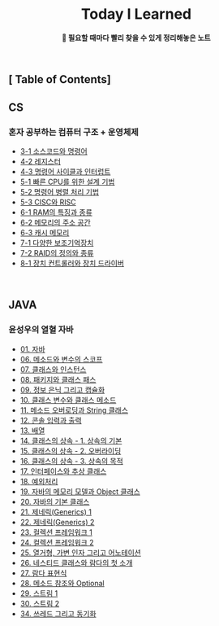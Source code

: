 <div align="center">

<h1><b>Today I Learned</b></h1>

<b>📗 필요할 때마다 빨리 찾을 수 있게 정리해놓은 노트</b>

<br>

</div>

## **[ Table of Contents]**

## **CS**
### 혼자 공부하는 컴퓨터 구조 + 운영체제
- [3-1 소스코드와 명령어](/CS/hongong/Chapter-03-1-소스코드와-명령어.md)
- [4-2 레지스터](/CS/hongong/Chapter-04-2-레지스터.md)
- [4-3 명령어 사이클과 인터럽트](/CS/hongong/Chapter-04-3-명령어-사이클과-인터럽트.md)
- [5-1 빠른 CPU를 위한 설계 기법](/CS/hongong/Chapter-05-1-빠른-CPU를-위한-설계-기법.md)
- [5-2 명령어 병렬 처리 기법](/CS/hongong/Chapter-05-2-명령어-병렬-처리-기법.md)
- [5-3 CISC와 RISC](/CS/hongong/Chapter-05-3-CISC와-RISC.md)
- [6-1 RAM의 특징과 종류](/CS/hongong/Chapter-06-1-RAM의-특징과-종류.md)
- [6-2 메모리의 주소 공간](/CS/hongong/Chapter-06-2-메모리의-주소-공간.md)
- [6-3 캐시 메모리](/CS/hongong/Chapter-06-3-캐시-메모리.md)
- [7-1 다양한 보조기억장치](/CS/hongong/Chapter-07-1-다양한-보조기억장치.md)
- [7-2 RAID의 정의와 종류](/CS/hongong/Chapter-07-2-RAID의-정의와-종류.md)
- [8-1 장치 컨트롤러와 장치 드라이버](/CS/hongong/Chapter-08-1-장치-컨트롤러와-장치-드라이버.md)

<br>

## **JAVA**
### **윤성우의 열혈 자바**
- [01. 자바](https://github.com/kellykang-tech/TIL/blob/main/Java/Chapter-01-Java.md)
- [06. 메소드와 변수의 스코프](https://github.com/kellykang-tech/TIL/blob/main/Java/Chapter-06-Method.md)
- [07. 클래스와 인스턴스](https://github.com/kellykang-tech/TIL/blob/main/Java/Chapter-07-Class.md)
- [08. 패키지와 클래스 패스](https://github.com/kellykang-tech/TIL/blob/main/Java/Chapter-08-Package-and-Class-Path.md)
- [09. 정보 은닉 그리고 캡슐화](https://github.com/kellykang-tech/TIL/blob/main/Java/Chapter-09-Information-Hiding-and-Encapsulation.md)
- [10. 클래스 변수와 클래스 메소드](https://github.com/kellykang-tech/TIL/blob/main/Java/Chapter-10-Class-Variables-and-Class-Methods.md)
- [11. 메소드 오버로딩과 String 클래스](https://github.com/kellykang-tech/TIL/blob/main/Java/Chapter-11-Method-Overloading-and-String-class.md)
- [12. 콘솔 입력과 출력](https://github.com/kellykang-tech/TIL/blob/main/Java/Chapter-12-Console-IO.md)
- [13. 배열](https://github.com/kellykang-tech/TIL/blob/main/Java/Chapter-13-Arrays.md)
- [14. 클래스의 상속 - 1. 상속의 기본](https://github.com/kellykang-tech/TIL/blob/main/Java/Chapter-14-Fundamentals-of-Inheritance.md)
- [15. 클래스의 상속 - 2. 오버라이딩](https://github.com/kellykang-tech/TIL/blob/main/Java/Chapter-15-Overriding.md)
- [16. 클래스의 상속 - 3. 상속의 목적](https://github.com/kellykang-tech/TIL/blob/main/Java/Chapter-16-Purpose-of-Inheritance.md)
- [17. 인터페이스와 추상 클래스](https://github.com/kellykang-tech/TIL/blob/main/Java/Chapter-17-Interface-and-Abstract-Class.md)
- [18. 예외처리](https://github.com/kellykang-tech/TIL/blob/main/Java/Chapter-18-Exception.md)
- [19. 자바의 메모리 모델과 Object 클래스](https://github.com/kellykang-tech/TIL/blob/main/Java/Chapter-19-Memory-Model-and-Object-Class.md)
- [20. 자바의 기본 클래스](https://github.com/kellykang-tech/TIL/blob/main/Java/Chapter-20-Basic-Classes.md)
- [21. 제네릭(Generics) 1](https://github.com/kellykang-tech/TIL/blob/main/Java/Chapter-21-Generics-1.md)
- [22. 제네릭(Generics) 2](https://github.com/kellykang-tech/TIL/blob/main/Java/Chapter-22-Generics-2.md)
- [23. 컬렉션 프레임워크 1](https://github.com/kellykang-tech/TIL/blob/main/Java/Chapter-23-Collection-Framework-1.md)
- [24. 컬렉션 프레임워크 2](https://github.com/kellykang-tech/TIL/blob/main/Java/Chapter-24-Collection-Framework-2.md)
- [25. 열거형, 가변 인자 그리고 어노테이션](https://github.com/kellykang-tech/TIL/blob/main/Java/Chapter-25-Enumeration-Variable-Arguments-Annotation.md)
- [26. 네스티드 클래스와 람다의 첫 소개](https://github.com/kellykang-tech/TIL/blob/main/Java/Chapter-26-Nested-Class-and-Lambda.md)
- [27. 람다 표현식](https://github.com/kellykang-tech/TIL/blob/main/Java/Chapter-27-Lambda-Expression.md)
- [28. 메소드 참조와 Optional](https://github.com/kellykang-tech/TIL/blob/main/Java/Chapter-28-Method-References-and-Optional.md)
- [29. 스트림 1](https://github.com/kellykang-tech/TIL/blob/main/Java/Chapter-29-Stream-1.md)
- [30. 스트림 2](https://github.com/kellykang-tech/TIL/blob/main/Java/Chapter-30-Stream-2.md)
- [34. 쓰레드 그리고 동기화](https://github.com/kellykang-tech/TIL/blob/main/Java/Chapter-34-Thread-and-Synchronization.md)